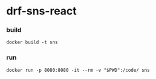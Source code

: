 # drf-sns-react

### build
```
docker build -t sns
```

### run

```
docker run -p 8080:8080 -it --rm -v "$PWD":/code/ sns
```